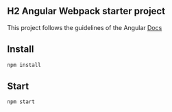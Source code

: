 ## H2 Angular Webpack starter project 

This project follows the guidelines of the Angular [Docs](https://angular.io/guide/webpack)

<h2>Install</h2>

```bash
npm install
```

<h2>Start</h2>

```bash
npm start
```